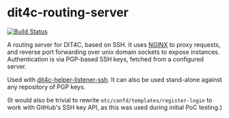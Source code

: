 # dit4c-routing-server

[![Build Status](https://travis-ci.org/dit4c/dit4c-routingserver-ssh.svg?branch=master)](https://travis-ci.org/dit4c/dit4c-routingserver-ssh)

A routing server for DIT4C, based on SSH. It uses [NGINX](https://nginx.org/) to proxy requests, and reverse port forwarding over unix domain sockets to expose instances. Authentication is via PGP-based SSH keys, fetched from a configured server.

Used with [dit4c-helper-listener-ssh](https://github.com/dit4c/dit4c-helper-listener-ssh/). It can also be used stand-alone against any repository of PGP keys.

(It would also be trivial to rewrite `etc/confd/templates/register-login` to work with GitHub's SSH key API, as this was used during initial PoC testing.)
